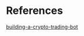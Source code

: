

# References

[building-a-crypto-trading-bot](https://light-it.net/blog/building-a-crypto-trading-bot/)
